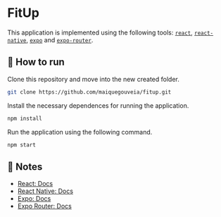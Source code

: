 # FitUp

This application is implemented using the following tools: [`react`](https://react.dev/), [`react-native`](https://reactnative.dev/docs/getting-started), [`expo`](https://docs.expo.dev/) and [`expo-router`](https://expo.github.io/router).

## 🚀 How to run

Clone this repository and move into the new created folder.
```sh
git clone https://github.com/maiquegouveia/fitup.git
```
Install the necessary dependences for running the application.
```sh
npm install
```
Run the application using the following command.
```sh
npm start
```


## 📝 Notes
- [React: Docs](https://react.dev/)
- [React Native: Docs](https://reactnative.dev/docs/getting-started)
- [Expo: Docs](https://docs.expo.dev/)
- [Expo Router: Docs](https://expo.github.io/router)
